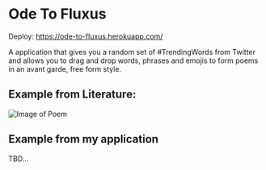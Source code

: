 # Ode To Fluxus

Deploy: https://ode-to-fluxus.herokuapp.com/

A application that gives you a random set of #TrendingWords from Twitter and allows you to drag and drop words, phrases and emojis to form poems in an avant garde, free form style.

## Example from Literature:
![Image of Poem](http://eecpoem.pbworks.com/f/1222900034/377368543_8cece7838d_o.jpg)


## Example from my application
TBD...
